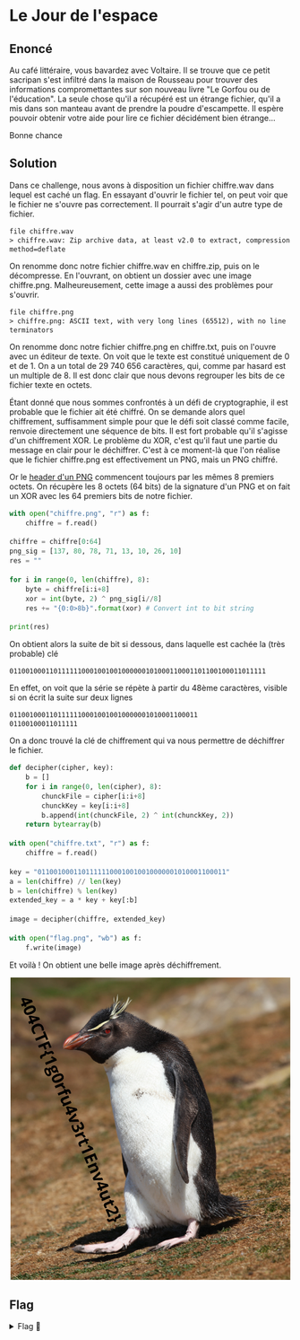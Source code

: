# Le Jour de l'espace

## Enoncé

Au café littéraire, vous bavardez avec Voltaire. Il se trouve que ce petit sacripan s'est infiltré dans la maison de Rousseau pour trouver des informations compromettantes sur son nouveau livre "Le Gorfou ou de l'éducation". La seule chose qu'il a récupéré est un étrange fichier, qu'il a mis dans son manteau avant de prendre la poudre d'escampette. Il espère pouvoir obtenir votre aide pour lire ce fichier décidément bien étrange...

Bonne chance

## Solution

Dans ce challenge, nous avons à disposition un fichier chiffre.wav dans lequel est caché un flag.
En essayant d'ouvrir le fichier tel, on peut voir que le fichier ne s'ouvre pas correctement. Il pourrait s'agir d'un autre type de fichier.
```
file chiffre.wav
> chiffre.wav: Zip archive data, at least v2.0 to extract, compression method=deflate
```

On renomme donc notre fichier chiffre.wav en chiffre.zip, puis on le décompresse. En l'ouvrant, on obtient un dossier avec une image chiffre.png. Malheureusement, cette image a aussi des problèmes pour s'ouvrir.
```
file chiffre.png
> chiffre.png: ASCII text, with very long lines (65512), with no line terminators
```

On renomme donc notre fichier chiffre.png en chiffre.txt, puis on l'ouvre avec un éditeur de texte. On voit que le texte est constitué uniquement de 0 et de 1. On a un total de 29 740 656 caractères, qui, comme par hasard est un multiple de 8. Il est donc clair que nous devons regrouper les bits de ce fichier texte en octets. 

Étant donné que nous sommes confrontés à un défi de cryptographie, il est probable que le fichier ait été chiffré. On se demande alors quel chiffrement, suffisamment simple pour que le défi soit classé comme facile, renvoie directement une séquence de bits. Il est fort probable qu'il s'agisse d'un chiffrement XOR. Le problème du XOR, c'est qu'il faut une partie du message en clair pour le déchiffrer. C'est à ce moment-là que l'on réalise que le fichier chiffre.png est effectivement un PNG, mais un PNG chiffré.

Or le [header d'un PNG](https://fr.wikipedia.org/wiki/Portable_Network_Graphics#Signature_PNG) commencent toujours par les mêmes 8 premiers octets.
On récupère les 8 octets (64 bits) de la signature d'un PNG et on fait un XOR avec les 64 premiers bits de notre fichier.
```python
with open("chiffre.png", "r") as f:
    chiffre = f.read()

chiffre = chiffre[0:64]
png_sig = [137, 80, 78, 71, 13, 10, 26, 10]
res = ""

for i in range(0, len(chiffre), 8):
    byte = chiffre[i:i+8]
    xor = int(byte, 2) ^ png_sig[i//8]
    res += "{0:0>8b}".format(xor) # Convert int to bit string

print(res) 
```

On obtient alors la suite de bit si dessous, dans laquelle est cachée la (très probable) clé
```
0110010001101111110001001001000000101000110001101100100011011111
```

En effet, on voit que la série se répète à partir du 48ème caractères, visible si on écrit la suite sur deux lignes
```
01100100011011111100010010010000001010001100011   
01100100011011111
```

On a donc trouvé la clé de chiffrement qui va nous permettre de déchiffrer le fichier.
```python
def decipher(cipher, key):
    b = []
    for i in range(0, len(cipher), 8):
        chunckFile = cipher[i:i+8]
        chunckKey = key[i:i+8]
        b.append(int(chunckFile, 2) ^ int(chunckKey, 2))
    return bytearray(b)

with open("chiffre.txt", "r") as f:
    chiffre = f.read()

key = "01100100011011111100010010010000001010001100011"
a = len(chiffre) // len(key)
b = len(chiffre) % len(key)
extended_key = a * key + key[:b]

image = decipher(chiffre, extended_key)

with open("flag.png", "wb") as f:
    f.write(image)
```

Et voilà ! On obtient une belle image après déchiffrement.

<p align="center"><img src="flag.png" alt="Le flag" width="500"></p>

## Flag

<details>
<summary> Flag 🚩</summary>

```
404CTF{1g0rfu4v3rt1Env4ut2}
```


